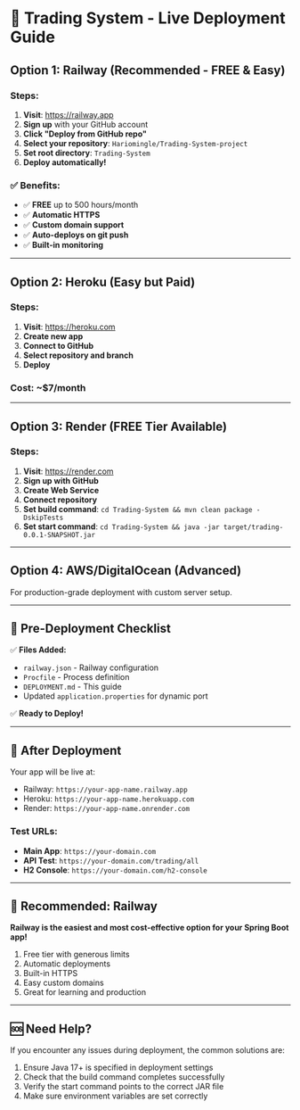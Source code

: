 # 🚀 Trading System - Live Deployment Guide

## Option 1: Railway (Recommended - FREE & Easy)

### Steps:
1. **Visit**: https://railway.app
2. **Sign up** with your GitHub account
3. **Click "Deploy from GitHub repo"**
4. **Select your repository**: `Hariomingle/Trading-System-project`
5. **Set root directory**: `Trading-System`
6. **Deploy automatically!**

### ✅ Benefits:
- ✅ **FREE** up to 500 hours/month
- ✅ **Automatic HTTPS**
- ✅ **Custom domain support**
- ✅ **Auto-deploys on git push**
- ✅ **Built-in monitoring**

---

## Option 2: Heroku (Easy but Paid)

### Steps:
1. **Visit**: https://heroku.com
2. **Create new app**
3. **Connect to GitHub**
4. **Select repository and branch**
5. **Deploy**

### Cost: ~$7/month

---

## Option 3: Render (FREE Tier Available)

### Steps:
1. **Visit**: https://render.com
2. **Sign up with GitHub**
3. **Create Web Service**
4. **Connect repository**
5. **Set build command**: `cd Trading-System && mvn clean package -DskipTests`
6. **Set start command**: `cd Trading-System && java -jar target/trading-0.0.1-SNAPSHOT.jar`

---

## Option 4: AWS/DigitalOcean (Advanced)

For production-grade deployment with custom server setup.

---

## 🔧 Pre-Deployment Checklist

✅ **Files Added:**
- `railway.json` - Railway configuration
- `Procfile` - Process definition
- `DEPLOYMENT.md` - This guide
- Updated `application.properties` for dynamic port

✅ **Ready to Deploy!**

---

## 📱 After Deployment

Your app will be live at:
- Railway: `https://your-app-name.railway.app`
- Heroku: `https://your-app-name.herokuapp.com`
- Render: `https://your-app-name.onrender.com`

### Test URLs:
- **Main App**: `https://your-domain.com`
- **API Test**: `https://your-domain.com/trading/all`
- **H2 Console**: `https://your-domain.com/h2-console`

---

## 🎯 Recommended: Railway

**Railway is the easiest and most cost-effective option for your Spring Boot app!**

1. Free tier with generous limits
2. Automatic deployments
3. Built-in HTTPS
4. Easy custom domains
5. Great for learning and production

---

## 🆘 Need Help?

If you encounter any issues during deployment, the common solutions are:
1. Ensure Java 17+ is specified in deployment settings
2. Check that the build command completes successfully
3. Verify the start command points to the correct JAR file
4. Make sure environment variables are set correctly 